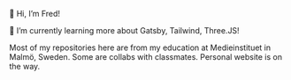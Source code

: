 👋 Hi, I’m Fred!

🌱 I’m currently learning more about Gatsby, Tailwind, Three.JS!

Most of my repositories here are from my education at Medieinstituet in Malmö, Sweden. Some are collabs with classmates. 
Personal website is on the way.


<!---
fredrik-p/fredrik-p is a ✨ special ✨ repository because its `README.md` (this file) appears on your GitHub profile.
You can click the Preview link to take a look at your changes.
--->

